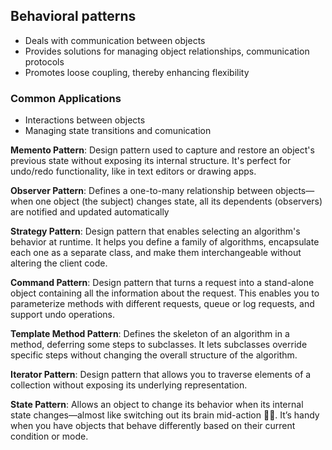 ## Behavioral patterns

- Deals with communication between objects
- Provides solutions for managing object relationships, communication protocols
- Promotes loose coupling, thereby enhancing flexibility

### Common Applications

- Interactions between objects
- Managing state transitions and comunication

**Memento Pattern**: Design pattern used to capture and restore an object's previous state without exposing its internal structure. It's perfect for undo/redo functionality, like in text editors or drawing apps.

**Observer Pattern**: Defines a one-to-many relationship between objects—when one object (the subject) changes state, all its dependents (observers) are notified and updated automatically

**Strategy Pattern**: Design pattern that enables selecting an algorithm's behavior at runtime. It helps you define a family of algorithms, encapsulate each one as a separate class, and make them interchangeable without altering the client code.

**Command Pattern**: Design pattern that turns a request into a stand-alone object containing all the information about the request. This enables you to parameterize methods with different requests, queue or log requests, and support undo operations.

**Template Method Pattern**: Defines the skeleton of an algorithm in a method, deferring some steps to subclasses. It lets subclasses override specific steps without changing the overall structure of the algorithm.

**Iterator Pattern**: Design pattern that allows you to traverse elements of a collection without exposing its underlying representation.

**State Pattern**: Allows an object to change its behavior when its internal state changes—almost like switching out its brain mid-action 🧠✨. It’s handy when you have objects that behave differently based on their current condition or mode.

